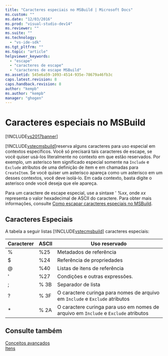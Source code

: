 ```yaml
---
title: "Caracteres especiais no MSBuild | Microsoft Docs"
ms.custom: ""
ms.date: "12/03/2016"
ms.prod: "visual-studio-dev14"
ms.reviewer: ""
ms.suite: ""
ms.technology: 
  - "vs-ide-sdk"
ms.tgt_pltfrm: ""
ms.topic: "article"
helpviewer_keywords: 
  - "escape"
  - "caracteres de escape"
  - "caracteres de escape MSBuild"
ms.assetid: 545e6a59-1093-4514-935e-78679a46fb3c
caps.latest.revision: 8
caps.handback.revision: 8
author: "kempb"
ms.author: "kempb"
manager: "ghogen"
---
```

# Caracteres especiais no MSBuild
[!INCLUDE[vs2017banner](../code-quality/includes/vs2017banner.md)]

[!INCLUDE[vstecmsbuild](../extensibility/internals/includes/vstecmsbuild_md.md)]reserva alguns caracteres para uso especial em contextos específicos.  Você só precisará tais caracteres de escape, se você quiser usá\-los literalmente no contexto em que estão reservados.  Por exemplo, um asterisco tem significado especial somente na `Include` e `Exclude` atributos de uma definição de item e em chamadas para `CreateItem`.  Se você quiser um asterisco apareça como um asterisco em um desses contextos, você deve isolá\-lo.  Em cada contexto, basta digite o asterisco onde você deseja que ele apareça.  
  
 Para um caractere de escape especial, use a sintaxe ' %*xx*, onde  *xx* representa o valor hexadecimal de ASCII do caractere.  Para obter mais informações, consulte [Como escapar caracteres especiais no MSBuild](../msbuild/how-to-escape-special-characters-in-msbuild.md).  
  
## Caracteres Especiais  
 A tabela a seguir listas [!INCLUDE[vstecmsbuild](../extensibility/internals/includes/vstecmsbuild_md.md)] caracteres especiais:  
  
|**Caracterer**|**ASCII**|**Uso reservado**|  
|--------------------|---------------|-----------------------|  
|%|%25|Metadados de referência|  
|$|%24|Referência de propriedades|  
|@|%40|Listas de itens de referência|  
|'|%27|Condições e outras expressões.|  
|;|% 3B|Separador de lista|  
|?|% 3F|O caractere curinga para nomes de arquivo em `Include` e `Exclude` atributos|  
|\*|% 2A|O caractere curinga para uso em nomes de arquivo em `Include` e `Exclude` atributos|  
  
## Consulte também  
 [Conceitos avançados](../msbuild/msbuild-advanced-concepts.md)   
 [Itens](../msbuild/msbuild-items.md)